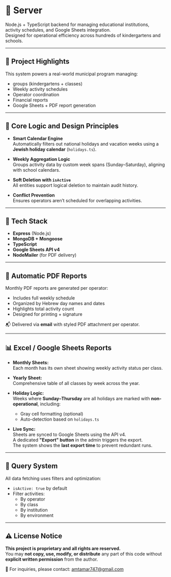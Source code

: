 # 📘 Server

Node.js + TypeScript backend for managing educational institutions, activity schedules, and Google Sheets integration.  
Designed for operational efficiency across hundreds of kindergartens and schools.

---

## 🌟 Project Highlights

This system powers a real-world municipal program managing:

- groups (kindergartens + classes)
- Weekly activity schedules
- Operator coordination
- Financial reports
- Google Sheets + PDF report generation

---

## 🧠 Core Logic and Design Principles

- **Smart Calendar Engine**  
  Automatically filters out national holidays and vacation weeks using a **Jewish holiday calendar** (`holidays.ts`).

- **Weekly Aggregation Logic**  
  Groups activity data by custom week spans (Sunday–Saturday), aligning with school calendars.

- **Soft Deletion with `isActive`**  
  All entities support logical deletion to maintain audit history.

- **Conflict Prevention**  
  Ensures operators aren’t scheduled for overlapping activities.

---

## 🔧 Tech Stack

- **Express** (Node.js)
- **MongoDB + Mongoose**
- **TypeScript**
- **Google Sheets API v4**
- **NodeMailer** (for PDF delivery)

---

## 📑 Automatic PDF Reports

Monthly PDF reports are generated per operator:

- Includes full weekly schedule
- Organized by Hebrew day names and dates
- Highlights total activity count
- Designed for printing + signature

📬 Delivered via **email** with styled PDF attachment per operator.

---

## 📊 Excel / Google Sheets Reports

- **Monthly Sheets:**  
  Each month has its own sheet showing weekly activity status per class.

- **Yearly Sheet:**  
  Comprehensive table of all classes by week across the year.

- **Holiday Logic:**  
  Weeks where **Sunday–Thursday** are all holidays are marked with **non-operational**, including:
  - Gray cell formatting (optional)
  - Auto-detection based on `holidays.ts`

- **Live Sync:**  
  Sheets are synced to Google Sheets using the API v4.  
  A dedicated **"Export" button** in the admin triggers the export.  
  The system shows the **last export time** to prevent redundant runs.

---

## 🔄 Query System

All data fetching uses filters and optimization:

- `isActive: true` by default
- Filter activities:
  - By operator
  - By class
  - By institution
  - By environment

---


## ⚠️ License Notice

**This project is proprietary and all rights are reserved.**  
You may **not copy, use, modify, or distribute** any part of this code without **explicit written permission** from the author.

📩 For inquiries, please contact: [amtamar747@gmail.com](mailto:amtamar747@gmail.com)